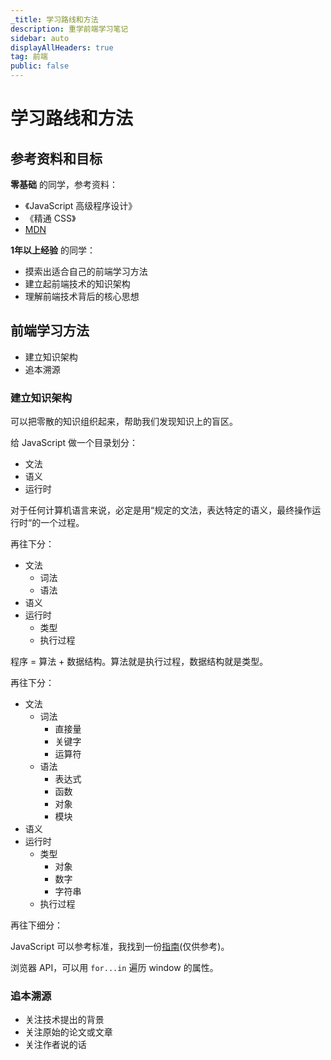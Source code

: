 ```yaml
---
_title: 学习路线和方法
description: 重学前端学习笔记
sidebar: auto
displayAllHeaders: true
tag: 前端
public: false
---
```


# 学习路线和方法

## 参考资料和目标

__零基础__ 的同学，参考资料：

- 《JavaScript 高级程序设计》
- 《精通 CSS》
- [MDN](https://developer.mozilla.org/zh-CN/)

__1年以上经验__ 的同学：

- 摸索出适合自己的前端学习方法
- 建立起前端技术的知识架构
- 理解前端技术背后的核心思想

## 前端学习方法

- 建立知识架构
- 追本溯源

### 建立知识架构

可以把零散的知识组织起来，帮助我们发现知识上的盲区。

给 JavaScript 做一个目录划分：

- 文法
- 语义
- 运行时

对于任何计算机语言来说，必定是用“规定的文法，表达特定的语义，最终操作运行时“的一个过程。

再往下分：

- 文法
  - 词法
  - 语法
- 语义
- 运行时
  - 类型
  - 执行过程

程序 = 算法 + 数据结构。算法就是执行过程，数据结构就是类型。

再往下分：

- 文法
  - 词法
    - 直接量
    - 关键字
    - 运算符
  - 语法
    - 表达式
    - 函数
    - 对象
    - 模块
- 语义
- 运行时
  - 类型
    - 对象
    - 数字
    - 字符串
  - 执行过程

再往下细分：

JavaScript 可以参考标准，我找到一份[指南](https://developer.mozilla.org/zh-CN/docs/Web/JavaScript/Guide)(仅供参考)。

浏览器 API，可以用 ```for...in``` 遍历 window 的属性。

### 追本溯源

- 关注技术提出的背景
- 关注原始的论文或文章
- 关注作者说的话


